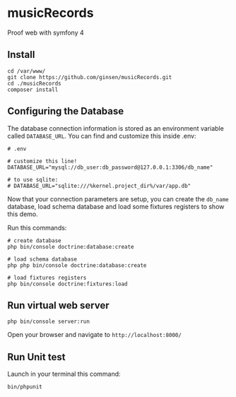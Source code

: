 # musicRecords
Proof web with symfony 4

## Install
    cd /var/www/
    git clone https://github.com/ginsen/musicRecords.git
    cd ./musicRecords
    composer install

## Configuring the Database 

The database connection information is stored as an environment variable called `DATABASE_URL`. 
You can find and customize this inside .env:

    # .env
    
    # customize this line!
    DATABASE_URL="mysql://db_user:db_password@127.0.0.1:3306/db_name"
    
    # to use sqlite:
    # DATABASE_URL="sqlite:///%kernel.project_dir%/var/app.db"

Now that your connection parameters are setup, you can create the `db_name` database, 
load schema database and load some fixtures registers to show this demo.

Run this commands:

    # create database
    php bin/console doctrine:database:create
    
    # load schema database
    php php bin/console doctrine:database:create
    
    # load fixtures registers
    php bin/console doctrine:fixtures:load

## Run virtual web server

    php bin/console server:run

Open your browser and navigate to `http://localhost:8000/`

## Run Unit test

Launch in your terminal this command:

    bin/phpunit
